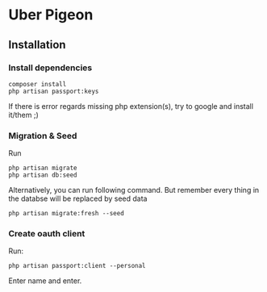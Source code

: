 # Uber Pigeon

## Installation

### Install dependencies

```
composer install
php artisan passport:keys
```

If there is error regards missing php extension(s), try to google and install it/them ;)

### Migration & Seed

Run

```
php artisan migrate
php artisan db:seed
```

Alternatively, you can run following command. But remember every thing in the databse will be replaced by seed data

```
php artisan migrate:fresh --seed
```

### Create oauth client

Run:

```
php artisan passport:client --personal
```

Enter name and enter.